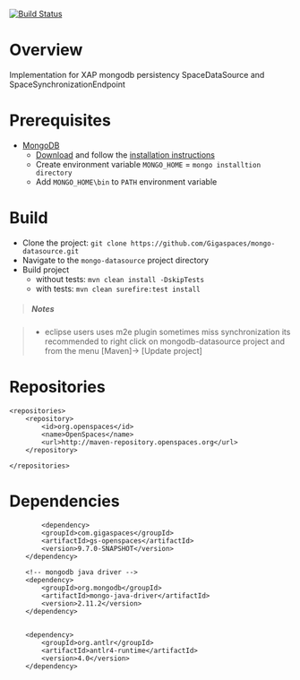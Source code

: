 [![Build Status](https://api.travis-ci.org/Gigaspaces/mongo-datasource.png)](http://travis-ci.org/Gigaspaces/mongo-datasource)

Overview
================

Implementation for XAP mongodb persistency SpaceDataSource and SpaceSynchronizationEndpoint

Prerequisites
=============
* [MongoDB](http://www.mongodb.org/)
  * [Download](http://www.mongodb.org/downloads) and follow the [installation instructions](http://docs.mongodb.org/manual/installation/)
  * Create environment variable `MONGO_HOME` = `mongo installtion directory`
  * Add `MONGO_HOME\bin` to `PATH` environment variable

Build
=====

* Clone the project: `git clone https://github.com/Gigaspaces/mongo-datasource.git`
* Navigate to the `mongo-datasource` project directory
* Build project 
  * without tests: `mvn clean install -DskipTests`
  * with tests: `mvn clean surefire:test install`

> ##### Notes #####

> * eclipse users uses m2e plugin sometimes miss synchronization its recommended to right click on 
  mongodb-datasource project and from the menu [Maven]-> [Update project]


Repositories
============
	<repositories>
		<repository>
			<id>org.openspaces</id>
			<name>OpenSpaces</name>
			<url>http://maven-repository.openspaces.org</url>
		</repository>

	</repositories>

Dependencies
============
    		<dependency>
			<groupId>com.gigaspaces</groupId>
			<artifactId>gs-openspaces</artifactId>
			<version>9.7.0-SNAPSHOT</version>
		</dependency>

		<!-- mongodb java driver -->
		<dependency>
			<groupId>org.mongodb</groupId>
			<artifactId>mongo-java-driver</artifactId>
			<version>2.11.2</version>
		</dependency>
	

		<dependency>
			<groupId>org.antlr</groupId>
			<artifactId>antlr4-runtime</artifactId>
			<version>4.0</version>
		</dependency>

